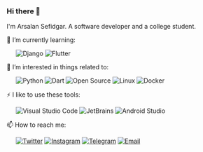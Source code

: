 ### Hi there 👋

I'm Arsalan Sefidgar. A software developer and a college student.

🌱 I’m currently learning:

&ensp;&ensp;&ensp;![Django](https://img.shields.io/badge/-Django-092E20?style=flat-square&logo=Django&logoColor=fff) ![Flutter](https://img.shields.io/badge/-Flutter-02569B?style=flat-square&logo=Flutter&logoColor=fff)

🎉 I’m interested in things related to:

&ensp;&ensp;&ensp;![Python](https://img.shields.io/badge/-Python-3776AB?style=flat-square&logo=Python&logoColor=fff) ![Dart](https://img.shields.io/badge/-Dart-0175C2?style=flat-square&logo=Dart&logoColor=fff) ![Open Source](https://img.shields.io/badge/-Open%20Source-3DA639?style=flat-square&logo=Open%20Source&logoColor=fff) ![Linux](https://img.shields.io/badge/-Linux-FCC624?style=flat-square&logo=Linux&logoColor=fff) ![Docker](https://img.shields.io/badge/-Docker-2496ED?style=flat-square&logo=Docker&logoColor=fff)

⚡ I like to use these  tools:

&ensp;&ensp;&ensp;![Visual Studio Code](https://img.shields.io/badge/-Visual%20Studio%20Code-0175C2?style=flat-square&logo=Visual%20Studio%20Code&logoColor=fff) ![JetBrains](https://img.shields.io/badge/-JetBrains-000?style=flat-square&logo=JetBrains&logoColor=fff) ![Android Studio](https://img.shields.io/badge/-Android%20Studio-3DDC84?style=flat-square&logo=Android%20Studio&logoColor=fff)

📫 How to reach me: 

&ensp;&ensp;&ensp;[![Twitter](https://img.shields.io/badge/-Twitter-1DA1F2?style=flat-square&logo=Twitter&logoColor=fff)](https://twitter.com/arsalanse) [![Instagram](https://img.shields.io/badge/-Instagram-E4405F?style=flat-square&logo=Instagram&logoColor=fff)](https://Instagram.com/arsalanse) [![Telegram](https://img.shields.io/badge/-Telegram-2CA5E0?style=flat-square&logo=Telegram&logoColor=fff)](https://t.me/arsalanse1) [![Email](https://img.shields.io/badge/-Gmail-D14836?style=flat-square&logo=Gmail&logoColor=fff)](mailto:dr.sefidgar@gmail.com)
